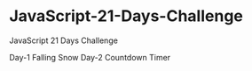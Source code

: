 # JavaScript-21-Days-Challenge
JavaScript 21 Days Challenge

Day-1 Falling Snow
Day-2 Countdown Timer
